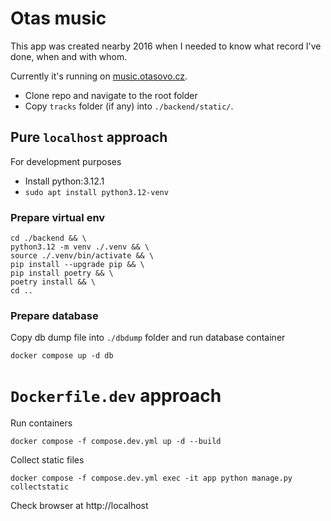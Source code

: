 # Otas music

This app was created nearby 2016 when I needed to know what record I've done, when and with whom.

Currently it's running on [music.otasovo.cz](https://music.otasovo.cz/).

- Clone repo and navigate to the root folder
- Copy `tracks` folder (if any) into `./backend/static/`.

## Pure `localhost` approach

For development purposes
- Install python:3.12.1
- `sudo apt install python3.12-venv`

### Prepare virtual env
```
cd ./backend && \
python3.12 -m venv ./.venv && \
source ./.venv/bin/activate && \
pip install --upgrade pip && \
pip install poetry && \
poetry install && \
cd ..
```

### Prepare database

Copy db dump file into `./dbdump` folder and run database container
```
docker compose up -d db
```

# `Dockerfile.dev` approach
Run containers
```
docker compose -f compose.dev.yml up -d --build
```

Collect static files
```
docker compose -f compose.dev.yml exec -it app python manage.py collectstatic
```

Check browser at http://localhost